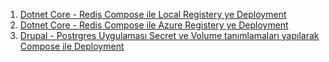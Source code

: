 1. [Dotnet Core - Redis Compose ile Local Registery ye Deployment](example1)
2. [Dotnet Core - Redis Compose ile Azure Registery ye Deployment](example2)
3. [Drupal - Postrgres Uygulaması Secret ve Volume tanımlamaları yapılarak Compose ile Deployment](example2)


